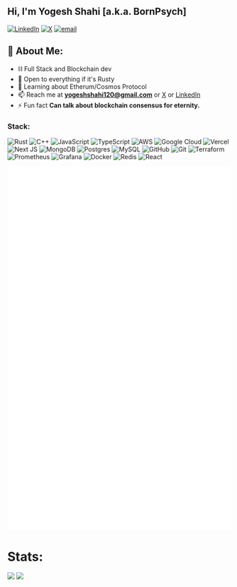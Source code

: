 <h2 align="left">Hi, I'm Yogesh Shahi [a.k.a. BornPsych]</h2>

[![LinkedIn](https://img.shields.io/badge/LinkedIn-%230077B5.svg?logo=linkedin&logoColor=white)](https://linkedin.com/in/yogesh-shahi) [![X](https://img.shields.io/badge/X-black.svg?logo=X&logoColor=white)](https://x.com/bornpsych_) [![email](https://img.shields.io/badge/Email-D14836?logo=gmail&logoColor=white)](mailto:yogeshshahi120@gmail.com) 

## 💫 About Me:
- ⛓️ Full Stack and Blockchain dev
- 🦀 Open to everything if it's Rusty<br>
- 🌱 Learning about Etherum/Cosmos Protocol<br> 
- 📫 Reach me at **yogeshshahi120@gmail.com** or [X](https://x.com/bornpsych_) or [LinkedIn](https://linkedin.com/in/yogesh-shahi)<br>
- ⚡ Fun fact **Can talk about blockchain consensus for eternity.**


### Stack:
![Rust](https://img.shields.io/badge/rust-%23000000.svg?style=flat-square&logo=rust&logoColor=white) ![C++](https://img.shields.io/badge/c++-%2300599C.svg?style=flat-square&logo=c%2B%2B&logoColor=white) ![JavaScript](https://img.shields.io/badge/javascript-%23323330.svg?style=flat-square&logo=javascript&logoColor=%23F7DF1E)  ![TypeScript](https://img.shields.io/badge/typescript-%23007ACC.svg?style=flat-square&logo=typescript&logoColor=white) ![AWS](https://img.shields.io/badge/AWS-%23FF9900.svg?style=flat-square&logo=amazon-aws&logoColor=white) ![Google Cloud](https://img.shields.io/badge/GoogleCloud-%234285F4.svg?style=flat-square&logo=google-cloud&logoColor=white) ![Vercel](https://img.shields.io/badge/vercel-%23000000.svg?style=flat-square&logo=vercel&logoColor=white) ![Next JS](https://img.shields.io/badge/Next-black?style=flat-square&logo=next.js&logoColor=white) ![MongoDB](https://img.shields.io/badge/MongoDB-%234ea94b.svg?style=flat-square&logo=mongodb&logoColor=white) ![Postgres](https://img.shields.io/badge/postgres-%23316192.svg?style=flat-square&logo=postgresql&logoColor=white) ![MySQL](https://img.shields.io/badge/mysql-4479A1.svg?style=flat-square&logo=mysql&logoColor=white) ![GitHub](https://img.shields.io/badge/github-%23121011.svg?style=flat-square&logo=github&logoColor=white) ![Git](https://img.shields.io/badge/git-%23F05033.svg?style=flat-square&logo=git&logoColor=white) ![Terraform](https://img.shields.io/badge/terraform-%235835CC.svg?style=flat-square&logo=terraform&logoColor=white) ![Prometheus](https://img.shields.io/badge/Prometheus-E6522C?style=flat-square&logo=Prometheus&logoColor=white) ![Grafana](https://img.shields.io/badge/grafana-%23F46800.svg?style=flat-square&logo=grafana&logoColor=white) ![Docker](https://img.shields.io/badge/docker-%230db7ed.svg?style=flat-square&logo=docker&logoColor=white) ![Redis](https://img.shields.io/badge/redis-%23DD0031.svg?style=flat-square&logo=redis&logoColor=white) ![React](https://img.shields.io/badge/react-%2320232a.svg?style=flat-square&logo=react&logoColor=%2361DAFB)

![Metrics](https://raw.githubusercontent.com/bornpsych/bornpsych/main/github-metrics.svg)


# Stats:
![](https://github-readme-stats.vercel.app/api?username=bornpsych&theme=github_dark_dimmed&hide_border=false&include_all_commits=false&count_private=true) 
![](https://nirzak-streak-stats.vercel.app/?user=bornpsych&theme=github_dark_dimmed&hide_border=false)

